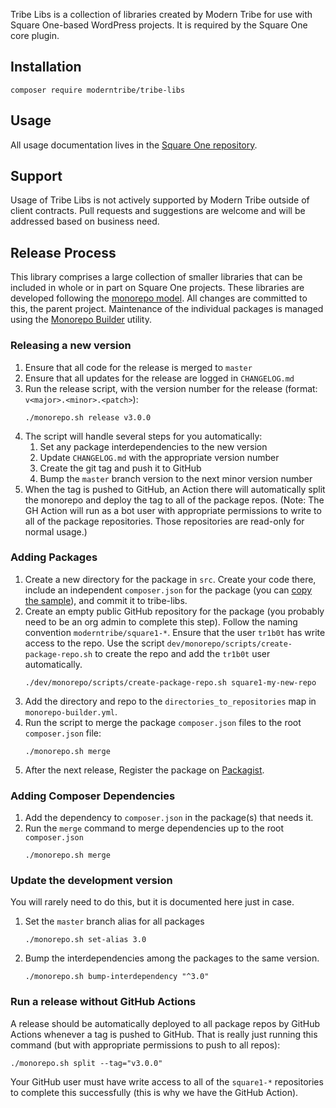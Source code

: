 Tribe Libs is a collection of libraries created by Modern Tribe
for use with Square One-based WordPress projects. It is required by the
Square One core plugin.

## Installation

```
composer require moderntribe/tribe-libs
```

## Usage

All usage documentation lives in the [Square One repository](https://github.com/moderntribe/square-one/tree/master/docs).

## Support

Usage of Tribe Libs is not actively supported by Modern Tribe outside of client contracts. Pull requests and suggestions are welcome and will be addressed based on business need.

## Release Process

This library comprises a large collection of smaller libraries that can be included
in whole or in part on Square One projects. These libraries are developed
following the [monorepo model](https://gomonorepo.org/). All changes are
committed to this, the parent project. Maintenance of the individual packages
is managed using the [Monorepo Builder](https://github.com/Symplify/MonorepoBuilder) utility.

### Releasing a new version

1. Ensure that all code for the release is merged to `master`
1. Ensure that all updates for the release are logged in `CHANGELOG.md`
1. Run the release script, with the version number for the release (format: `v<major>.<minor>.<patch>`):
   ```
   ./monorepo.sh release v3.0.0
   ```
1. The script will handle several steps for you automatically:
   1. Set any package interdependencies to the new version
   1. Update `CHANGELOG.md` with the appropriate version number
   1. Create the git tag and push it to GitHub
   1. Bump the `master` branch version to the next minor version number
1. When the tag is pushed to GitHub, an Action there will automatically split the monorepo and deploy the tag
   to all of the package repos. (Note: The GH Action will run as a bot user with appropriate permissions
   to write to all of the package repositories. Those repositories are read-only for normal usage.)

### Adding Packages

1. Create a new directory for the package in `src`. Create your code there, include an independent
   `composer.json` for the package (you can [copy the sample](dev/monorepo/samples/composer.json)),
   and commit it to tribe-libs.
1. Create an empty public GitHub repository for the package (you probably need to be an org admin to
   complete this step). Follow the naming convention `moderntribe/square1-*`. Ensure that the user `tr1b0t`
   has write access to the repo. Use the script `dev/monorepo/scripts/create-package-repo.sh`
   to create the repo and add the `tr1b0t` user automatically.
   ```
   ./dev/monorepo/scripts/create-package-repo.sh square1-my-new-repo
   ```
1. Add the directory and repo to the `directories_to_repositories` map
   in `monorepo-builder.yml`.
1. Run the script to merge the package `composer.json` files to the root
   `composer.json` file:
   ```
   ./monorepo.sh merge
   ```
1. After the next release, Register the package on [Packagist](https://packagist.org/packages/submit).

### Adding Composer Dependencies

1. Add the dependency to `composer.json` in the package(s) that needs it.
1. Run the `merge` command to merge dependencies up to the root `composer.json`
   ```
   ./monorepo.sh merge
   ```

### Update the development version

You will rarely need to do this, but it is documented here just in case.

1. Set the `master` branch alias for all packages
   ```
   ./monorepo.sh set-alias 3.0
   ```
1. Bump the interdependencies among the packages to the same version.
   ```
   ./monorepo.sh bump-interdependency "^3.0"
   ```

### Run a release without GitHub Actions

A release should be automatically deployed to all package repos by GitHub Actions whenever a tag
is pushed to GitHub. That is really just running this command (but with appropriate permissions to push to all repos):

```
./monorepo.sh split --tag="v3.0.0"
```

Your GitHub user must have write access to all of the `square1-*` repositories to complete this successfully (this is
why we have the GitHub Action).

